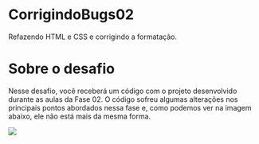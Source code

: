 # CorrigindoBugs02
Refazendo HTML e CSS e corrigindo a formatação.

# Sobre o desafio

Nesse desafio, você receberá um código com o projeto desenvolvido durante as aulas da Fase 02.
O código sofreu algumas alterações nos principais pontos abordados nessa fase e, como podemos ver na imagem abaixo,
ele não está mais da mesma forma.

<img src="https://efficient-sloth-d85.notion.site/image/https%3A%2F%2Fs3-us-west-2.amazonaws.com%2Fsecure.notion-static.com%2Fb447a15f-34cc-4490-9188-8e640f02e3c4%2FUntitled.png?table=block&id=6733d759-a003-4cf2-80e0-909a15bc8a21&spaceId=08f749ff-d06d-49a8-a488-9846e081b224&width=2000&userId=&cache=v2"/>
